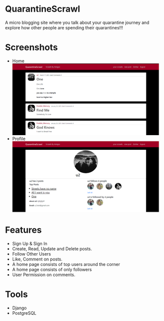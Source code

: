 # QuarantineScrawl

A micro blogging site where you talk about your quarantine journey and explore how other people are spending their quarantines!!!

# Screenshots

<ul>
<li>Home</li>
<img src="socialBlog/images/ScrawlsByAmigos.png">
<li>Profile</li>
<img src="socialBlog/images/VisitProfile.png">
</ul>

# Features

- Sign Up & Sign In
- Create, Read, Update and Delete posts.
- Follow Other Users
- Like, Comment on posts.
- A home page consists of top users around the corner
- A home page consists of only followers
- User Permission on comments.

# Tools

- Django
- PostgreSQL
